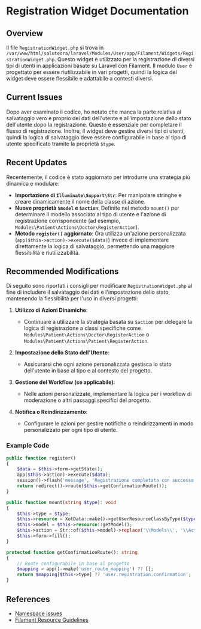 # Registration Widget Documentation

## Overview

Il file `RegistrationWidget.php` si trova in `/var/www/html/saluteora/laravel/Modules/User/app/Filament/Widgets/RegistrationWidget.php`. Questo widget è utilizzato per la registrazione di diversi tipi di utenti in applicazioni basate su Laravel con Filament. Il modulo `User` è progettato per essere riutilizzabile in vari progetti, quindi la logica del widget deve essere flessibile e adattabile a contesti diversi.

## Current Issues

Dopo aver esaminato il codice, ho notato che manca la parte relativa al salvataggio vero e proprio dei dati dell'utente e all'impostazione dello stato dell'utente dopo la registrazione. Questo è essenziale per completare il flusso di registrazione. Inoltre, il widget deve gestire diversi tipi di utenti, quindi la logica di salvataggio deve essere configurabile in base al tipo di utente specificato tramite la proprietà `$type`.

## Recent Updates

Recentemente, il codice è stato aggiornato per introdurre una strategia più dinamica e modulare:
- **Importazione di `Illuminate\Support\Str`**: Per manipolare stringhe e creare dinamicamente il nome della classe di azione.
- **Nuove proprietà `$model` e `$action`**: Definite nel metodo `mount()` per determinare il modello associato al tipo di utente e l'azione di registrazione corrispondente (ad esempio, `Modules\Patient\Actions\Doctor\RegisterAction`).
- **Metodo `register()` aggiornato**: Ora utilizza un'azione personalizzata (`app($this->action)->execute($data)`) invece di implementare direttamente la logica di salvataggio, permettendo una maggiore flessibilità e riutilizzabilità.

## Recommended Modifications

Di seguito sono riportati i consigli per modificare `RegistrationWidget.php` al fine di includere il salvataggio dei dati e l'impostazione dello stato, mantenendo la flessibilità per l'uso in diversi progetti:

1. **Utilizzo di Azioni Dinamiche**:
   - Continuare a utilizzare la strategia basata su `$action` per delegare la logica di registrazione a classi specifiche come `Modules\Patient\Actions\Doctor\RegisterAction` o `Modules\Patient\Actions\Patient\RegisterAction`.

2. **Impostazione dello Stato dell'Utente**:
   - Assicurarsi che ogni azione personalizzata gestisca lo stato dell'utente in base al tipo e al contesto del progetto.

3. **Gestione del Workflow (se applicabile)**:
   - Nelle azioni personalizzate, implementare la logica per i workflow di moderazione o altri passaggi specifici del progetto.

4. **Notifica o Reindirizzamento**:
   - Configurare le azioni per gestire notifiche o reindirizzamenti in modo personalizzato per ogni tipo di utente.

### Example Code

```php
public function register()
{
    $data = $this->form->getState();
    app($this->action)->execute($data);
    session()->flash('message', 'Registrazione completata con successo.');
    return redirect()->route($this->getConfirmationRoute());
}

public function mount(string $type): void
{
    $this->type = $type;
    $this->resource = XotData::make()->getUserResourceClassByType($type);
    $this->model = $this->resource::getModel();
    $this->action = Str::of($this->model)->replace('\\Models\\', '\\Actions\\')->append('\\RegisterAction')->toString();
    $this->form->fill();
}

protected function getConfirmationRoute(): string
{
    // Route configurabile in base al progetto
    $mapping = app()->make('user_route_mapping') ?? [];
    return $mapping[$this->type] ?? 'user.registration.confirmation';
}
```

## References

- [Namespace Issues](../../../docs/references/namespace-issues.md)
- [Filament Resource Guidelines](../../../Modules/Xot/docs/rules/filament-resource-guidelines.md)
